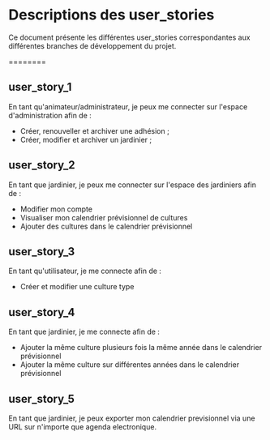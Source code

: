 # Descriptions des user_stories

Ce document présente les différentes user_stories correspondantes aux différentes branches de développement du projet.

========

## user_story_1

En tant qu'animateur/administrateur, je peux me connecter sur l'espace d'administration afin de  :

- Créer, renouveller et archiver une adhésion ;
- Créer, modifier et archiver un jardinier ;

## user_story_2

En tant que jardinier, je peux me connecter sur l'espace des jardiniers afin de :

- Modifier mon compte
- Visualiser mon calendrier prévisionnel de cultures
- Ajouter des cultures dans le calendrier prévisionnel

## user_story_3

En tant qu'utilisateur, je me connecte afin de :

- Créer et modifier une culture type

## user_story_4

En tant que jardinier, je me connecte afin de :

- Ajouter la même culture plusieurs fois la même année dans le calendrier prévisionnel
- Ajouter la même culture sur différentes années dans le calendrier prévisionnel

## user_story_5

En tant que jardinier, je peux exporter mon calendrier previsionnel via une URL sur n'importe que agenda electronique.
